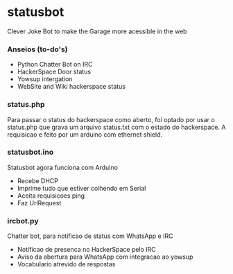 # statusbot
Clever Joke Bot to make the Garage more acessible in the web

### Anseios (to-do's)

 * Python Chatter Bot on IRC
 * HackerSpace Door status
 * Yowsup intergation
 * WebSite and Wiki hackerspace status

### status.php

Para passar o status do hackerspace como aberto, foi optado por usar o status.php que grava um arquivo status.txt com o estado do hackerspace. A requisicao e feito por um arduino com ethernet shield.

### statusbot.ino

Statusbot agora funciona com Arduino
 * Recebe DHCP
 * Imprime tudo que estiver colhendo em Serial
 * Aceita requisicoes ping
 * Faz UrlRequest

### ircbot.py

Chatter bot, para notificao de status com WhatsApp e IRC
 * Notificao de presenca no HackerSpace pelo IRC
 * Aviso da abertura para WhatsApp com integracao ao yowsup
 * Vocabulario atrevido de respostas
